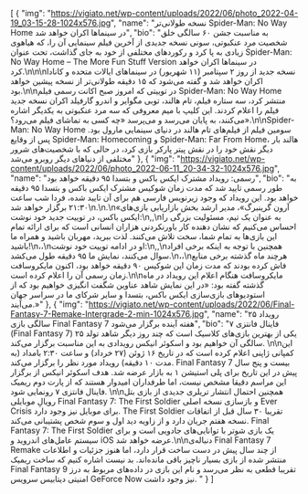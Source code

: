 [
  {
    "img": "https://vigiato.net/wp-content/uploads/2022/06/photo_2022-04-19_03-15-28-1024x576.jpg",
    "name": "نسخه طولانی‌تر Spider-Man: No Way Home در سینماها اکران خواهد شد",
    "bio": "به مناسبت جشن ۶۰ سالگی خلق شخصیت مرد عنکبوتی، سونی نسخه جدیدی از آخرین فیلم سینمایی آن را، که هیاهوی زیادی به پا کرد و رکوردهای مختلفی از خود به جای گذاشت، تحت عنوان Spider-Man: No Way Home – The More Fun Stuff Version در سینماها اکران خواهد کرد.\n\n\nنسخه جدید از روز ۲ سپتامبر (۱۱ شهریور) در سینماهای ایالات متحده و کانادا اکران خواهد شد و گفته می‌شود که ۱۵ دقیقه طولانی‌تر از نسخه پیشین خواهد بود.\n\nدر توییتی که امروز صبح اکانت رسمی فیلم Spider-Man: No Way Home منتشر کرد، سه ستاره فیلم، تام هالند، توبی مگوایر و اندرو گارفیلد اکران نسخه جدید فیلم را اعلام کردند. این کلیپ با میم معروفی که سه مرد عنکبوتی به یکدیگر اشاره می‌کنند، به پایان می‌رسد و می‌پرسد «چه کسی به تماشای فیلم می‌رود؟».\n\nSpider-Man: No Way Home سومین فیلم از فیلم‌های تام هالند در دنیای سینمایی مارول بود. پس از وقایع Spider-Man: Homecoming و Spider-Man: Far From Home، هالند بار دیگر نقش خود را در نقش پیتر پارکر بازی کرد، در حالی که با شخصیت‌های شرور مختلفی از دنیاهای دیگر روبرو می‌شد"
  },
  {
    "img": "https://vigiato.net/wp-content/uploads/2022/06/photo_2022-06-11_20-34-32-1024x576.jpg",
    "name": "رسمی: رویداد مشترک ایکس باکس و بتسدا ۹۵ دقیقه خواهد بود",
    "bio": "به طور رسمی تایید شد که مدت زمان شوکیس مشترک ایکس باکس و بتسدا ۹۵ دقیقه خواهد بود. این رویداد که وجود زیرنویس فارسی هم برای آن تایید شده، فردا شب ساعت ۲۱:۳۰ برگزار خواهد شد\n.\n.\n«آرون گرینبرگ»، مدیر ارشد بخش بازاریابی بازی‌های ایکس باکس، در توییت جدید خود نوشت:\n,,\nبه عنوان یک تیم، مسئولیت بزرگی را احساس می‌کنیم که نشان دهنده کار باورنکردنی هزاران انسانی است که برای ارائه تمام این بازی‌ها به تمام شما، سخت تلاش می‌کنند. لذت ببرید، مهربان باشید و همراه ما باشید!\n،،\nاو در ادامه توییت خود نوشت:\n,,\nهمچنین با توجه به اینکه برخی افراد سوال می‌کنند، نمایش ما ۹۵ دقیقه طول می‌کشد.\n،،\nهرچند ماه گذشته برخی منابع فاش کرده بودند که مدت زمان این شوکیس ۹۰ دقیقه خواهد بود، اکنون مایکروسافت زمان رسمی آن را اعلام کرده است.\n\nمایکروسافت هنگام اعلام این رویداد در ماه گذشته گفته بود: «در این نمایش شاهد عناوین شگفت انگیزی خواهیم بود که از استودیو‌های بازی‌سازی ایکس باکس، بتسدا و سایر شرکای ما در سراسر جهان می‌آیند.»"
  },
  {
    "img": "https://vigiato.net/wp-content/uploads/2022/06/Final-Fantasy-7-Remake-Intergrade-2-min-1024x576.jpg",
    "name": "رویداد ۲۵ سالگی بازی Final Fantasy 7 هفته آینده برگزار می‌شود",
    "bio": "فاینال فانتزی ۷ (Final Fantasy 7) یکی از بهترین بازی‌های کلاسیک است که چند روز دیگر شاهد تولد ۲۵ سالگی آن خواهیم بود و اسکوئر انیکس رویدادی به این مناسبت برگزار می‌کند. \n\nاین کمپانی ژاپنی اعلام کرده است که در تاریخ ۱۶ ژوئن (۲۷ خرداد) و ساعت ۲:۳۰ بامداد (به مدت ۱۰ دقیقه) رویداد مورد نظر را برگزار می‌کند. Final Fantasy 7 بیست و پنج سال پیش در این تاریخ برای پلی استیشن ۱ به بازار عرضه شد. هدف اسکوئر انیکس از برگزار این مراسم دقیقا مشخص نیست، اما طرفداران امیدوار هستند که از پارت دوم ریمیک فاینال فانتزی ۷ رونمایی شود. \n\nهمچنین احتمال انتشار تریلری جدیدی از بازی بتل رویالِ موبایلی Final Fantasy 7: The First Soldier و بازسازی نسخه اصلی Ever Crisis برای موبایل نیز وجود دارد. The First Soldier تقریبا ۳۰ سال قبل از اتفاقات نسخه هفتم جریان دارد و از زاویه دید اول و سوم شخص پشتیبانی می‌کند. Final Fantasy 7: The First Soldier یک بازی شوتر با توانایی‌های جادویی است و برای سیستم عامل‌های اندروید و iOS عرضه خواهد شد.\n\nدنباله‌ی Final Fantasy 7 Remake از چند سال پیش در دست ساخت قرار دارد، اما هنوز جزئیات و اطلاعات منتشر شده از بازی بسیار ناچیز باقی مانده‌اند. بد نیست اشاره کنیم که ساخت ریمیک Final Fantasy 9 تقریبا قطعی به نظر می‌رسد و نام این بازی در داده‌های مربوط به درز امنیتی دیتابیس سرویس GeForce Now نیز وجود داشت. "
  }
]
